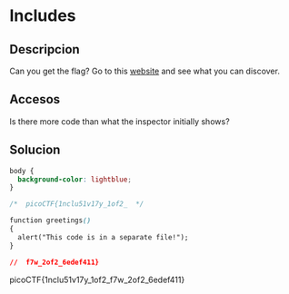 # Includes

## Descripcion
Can you get the flag? Go to this [website](http://saturn.picoctf.net:59300/) and see what you can discover.

## Accesos
Is there more code than what the inspector initially shows?

## Solucion

```css
body {
  background-color: lightblue;
}

/*  picoCTF{1nclu51v17y_1of2_  */

function greetings()
{
  alert("This code is in a separate file!");
}

//  f7w_2of2_6edef411}

```

picoCTF{1nclu51v17y_1of2_f7w_2of2_6edef411}